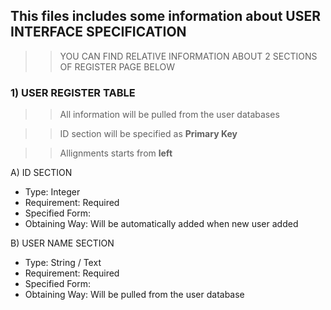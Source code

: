 ## This files includes some information about USER INTERFACE SPECIFICATION 

>>YOU CAN FIND RELATIVE INFORMATION ABOUT 2 SECTIONS OF REGISTER PAGE BELOW 



### **1) USER REGISTER TABLE**

>>All information will be pulled from the user databases

>>ID section will be specified as **Primary Key**

>>Allignments starts from **left**



  A) ID SECTION
  
  - Type: Integer
  - Requirement: Required
  - Specified Form: 
  - Obtaining Way: Will be automatically added when new user added
  
  
   B) USER NAME SECTION
  
  - Type: String / Text
  - Requirement: Required
  - Specified Form: 
  - Obtaining Way: Will be pulled from the user database



